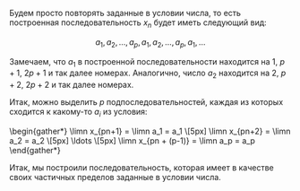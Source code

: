 Будем просто повторять заданные в условии числа, то есть построенная последовательность $x_n$ будет иметь следующий вид:

$$ a_1, a_2,\ldots,a_p,a_1,a_2,\ldots,a_p,a_1, \ldots $$

Замечаем, что $a_1$ в построенной последовательности находится на $1$, $p+1$, $2p+1$ и так далее номерах. Аналогично, число $a_2$ находится на $2$, $p+2$, $2p+2$ и так далее номерах.

Итак, можно выделить $p$ подпоследовательностей, каждая из которых сходится к какому-то $a_i$ из условия:

\begin{gather*}
    \limn x_{pn+1} = \limn a_1 = a_1
    \\[5px]
    \limn x_{pn+2} = \limn a_2 = a_2
    \\[5px]
    \ldots
    \\[5px]
    \limn x_{pn + (p-1)} = \limn a_p = a_p
\end{gather*}

Итак, мы построили последовательность, которая имеет в качестве своих частичных пределов заданные в условии числа.